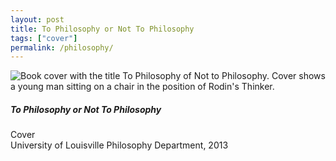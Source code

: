 ```yaml
---
layout: post
title: To Philosophy or Not To Philosophy
tags: ["cover"]
permalink: /philosophy/
---
```


![Book cover with the title To Philosophy of Not to Philosophy. Cover shows a young man sitting on a chair in the position of Rodin's Thinker.](http://danaamundsen.site44.com/images/portfolio/covers/philosophy.png)

##### To Philosophy or Not To Philosophy

Cover  
University of Louisville Philosophy Department, 2013
